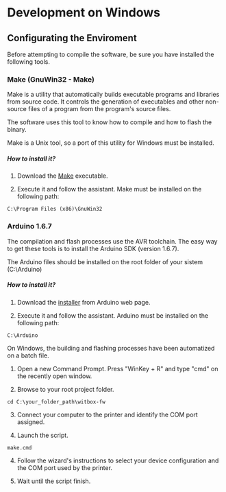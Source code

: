 # Development on Windows
## Configurating the Enviroment

Before attempting to compile the software, be sure you have installed the following tools.

### Make (GnuWin32 - Make)
Make is a utility that automatically builds executable programs and libraries from source code. It controls the generation of executables and other non-source files of a program from the program's source files.

The software uses this tool to know how to compile and how to flash the binary.

Make is a Unix tool, so a port of this utility for Windows must be installed.

##### How to install it?
1. Download the [Make](http://sourceforge.net/projects/gnuwin32/files/make/3.81/make-3.81.exe/download) executable.

2. Execute it and follow the assistant.
Make must be installed on the following path:

```
C:\Program Files (x86)\GnuWin32
```

### Arduino 1.6.7
The compilation and flash processes use the AVR toolchain. The easy way to get these tools is to install the Arduino SDK (version 1.6.7).

The Arduino files should be installed on the root folder of your sistem (C:\Arduino)

##### How to install it?
1. Download the [installer](https://www.arduino.cc/download_handler.php?f=/arduino-1.6.7-windows.exe) from Arduino web page.

2. Execute it and follow the assistant. Arduino must be installed on the following path:

  ```
  C:\Arduino
  ```

On Windows, the building and flashing processes have been automatized on a batch file.

1. Open a new Command Prompt. Press "WinKey + R" and type "cmd" on the recently open window.

2. Browse to your root project folder.

  ```
  cd C:\your_folder_path\witbox-fw
  ```

3. Connect your computer to the printer and identify the COM port assigned.

3. Launch the script.

  ```
  make.cmd
  ```

4. Follow the wizard's instructions to select your device configuration and the COM port used by the printer.

5. Wait until the script finish.
